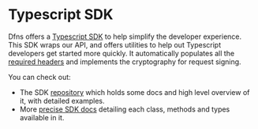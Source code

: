 # Typescript SDK

Dfns offers a [Typescript SDK](https://github.com/dfns/dfns-sdk-ts) to help simplify the developer experience.  This SDK wraps our API, and offers utilities to help out Typescript developers get started more quickly.  It automatically populates all the [required headers](../advanced-topics/authentication/request-headers.md) and implements the cryptography for request signing.&#x20;

You can check out:

* The SDK [repository](https://github.com/dfns/dfns-sdk-ts) which holds some docs and high level overview of it, with detailed examples.&#x20;
* More [precise SDK docs](https://dfns.github.io/dfns-sdk-ts/) detailing each class, methods and types available in it.
